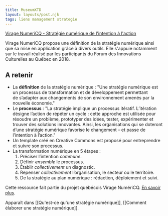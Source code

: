 ```yaml
---
title: MuseumXTD
layout: layouts/post.njk
tags: liens management strategie
---
```


[Virage NumeriCQ - Stratégie numérique de l'intention à l'action](https://viragenumeriqc.com/culture-et-numerique/strategie-numerique-de-lintention-a-laction/)

 Virage NumeriCQ propose une définition de la stratégie numérique ainsi que sa mise en application grâce à divers outils. Elle s'appuie notamment sur le travail réalisé par les participants du Forum des Innovations Culturelles au Québec en 2018. 

## A retenir

- La **définition** de la stratégie numérique : "Une stratégie numérique est un processus de transformation et de développement permettant de s’adapter aux changements de son environnement amenés par la nouvelle économie." 
- Le **processus** :  "La stratégie implique un processus itératif. L’itération désigne l’action de répéter un cycle : cette approche est utilisée pour résoudre un problème, prototyper des idées, tester, expérimenter et trouver des solutions innovantes. Ainsi, les organisations qui se doteront d’une stratégie numérique favorise le changement – et passe de l’intention à l’action."
- Un template créé en Creative Commons est proposé pour entreprendre et suivre son processus. 
- La transformation numérique en 5 étapes :
	1. Préciser l’intention _commune_.
	2. Définir _ensemble_ le processus.
	3. Établir _collectivement_ un diagnostic.
	4. Repenser _collectivement_ l’organisation, le secteur ou le territoire.
	5. De la stratégie au plan numérique : rédaction, déploiement et suivi.

Cette ressource fait partie du projet québécois Virage NumériCQ. [En savoir plus](obsidian://open?vault=MuseumXTD%20(site%20internet)&file=Virage%20NumeriCQ). 

Apparaît dans [[Qu'est-ce qu'une stratégie numérique]], [[Comment élaborer une stratégie numérique]]. 